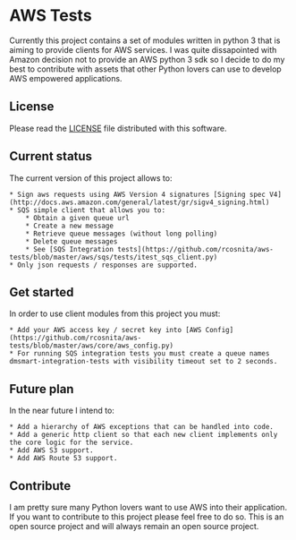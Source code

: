 # AWS Tests

Currently this project contains a set of modules written in python 3 that is aiming to provide clients for AWS services.
I was quite dissapointed with Amazon decision not to provide an AWS python 3 sdk so I decide to do my best to contribute
with assets that other Python lovers can use to develop AWS empowered applications.

## License

Please read the [LICENSE](https://github.com/rcosnita/aws-tests/blob/master/LICENSE) file distributed with this software.

## Current status

The current version of this project allows to:

	* Sign aws requests using AWS Version 4 signatures [Signing spec V4](http://docs.aws.amazon.com/general/latest/gr/sigv4_signing.html)		
	* SQS simple client that allows you to:
		* Obtain a given queue url
		* Create a new message
		* Retrieve queue messages (without long polling)
		* Delete queue messages
		* See [SQS Integration tests](https://github.com/rcosnita/aws-tests/blob/master/aws/sqs/tests/itest_sqs_client.py)
	* Only json requests / responses are supported.

## Get started

In order to use client modules from this project you must:

	* Add your AWS access key / secret key into [AWS Config](https://github.com/rcosnita/aws-tests/blob/master/aws/core/aws_config.py)
	* For running SQS integration tests you must create a queue names dmsmart-integration-tests with visibility timeout set to 2 seconds.
	
## Future plan

In the near future I intend to:

	* Add a hierarchy of AWS exceptions that can be handled into code.
	* Add a generic http client so that each new client implements only the core logic for the service.
	* Add AWS S3 support.
	* Add AWS Route 53 support.
	
## Contribute

I am pretty sure many Python lovers want to use AWS into their application. If you want to contribute to this project please
feel free to do so. This is an open source project and will always remain an open source project.